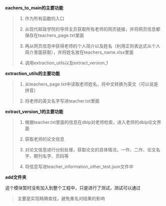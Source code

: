 **eachers_to_main的主要功能**

> 1. 作为所有函数的入口
>
> 2. 从现代邮政学院的导师主页获取所有老师的网页链接，并将网页信息都保存在teachers_page.txt里面
>
> 3. 再从网页信息中获得老师的个人简介以及姓名（利用正则表达式从个人简介里面获取），并将姓名放在teachers_name.xlsx里面
>
> 4. 调用extraction_utils以及extract_version_1

**extraction_utils的主要功能**

> 1. 从teachers_page.txt中读取老师姓名，将中文转换为英文（可以说是拼音）
>
> 2. 将老师的英文名字写进teacher.txt里面

**extract_version_1的主要功能**

> 1. 根据teacher.txt里面的信息在dblp对老师检索，进入老师的dblp论文界面
>
> 2. 获取老师的论文信息
>
> 3. 对论文信息进行分别处理，获取论文的具体情况，一作、二作、论文名字、期刊名字、页码等
>
> 4. 将信息写进teacher_information_other_test.json文件中

**add文件夹**

这个模块暂时没有加入到整个工程中，只是进行了测试，测试可以通过

> 主要是实现精确查找，避免重名对结果的影响